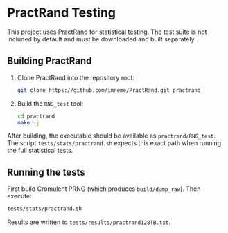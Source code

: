 # PractRand Testing

This project uses [PractRand](https://github.com/imneme/PractRand) for
statistical testing. The test suite is not included by default and must be
downloaded and built separately.

## Building PractRand

1. Clone PractRand into the repository root:
   ```bash
   git clone https://github.com/imneme/PractRand.git practrand
   ```
2. Build the `RNG_test` tool:
   ```bash
   cd practrand
   make -j
   ```

After building, the executable should be available as `practrand/RNG_test`.
The script `tests/stats/practrand.sh` expects this exact path when running the
full statistical tests.

## Running the tests

First build Cromulent PRNG (which produces `build/dump_raw`). Then execute:

```bash
tests/stats/practrand.sh
```

Results are written to `tests/results/practrand128TB.txt`.
